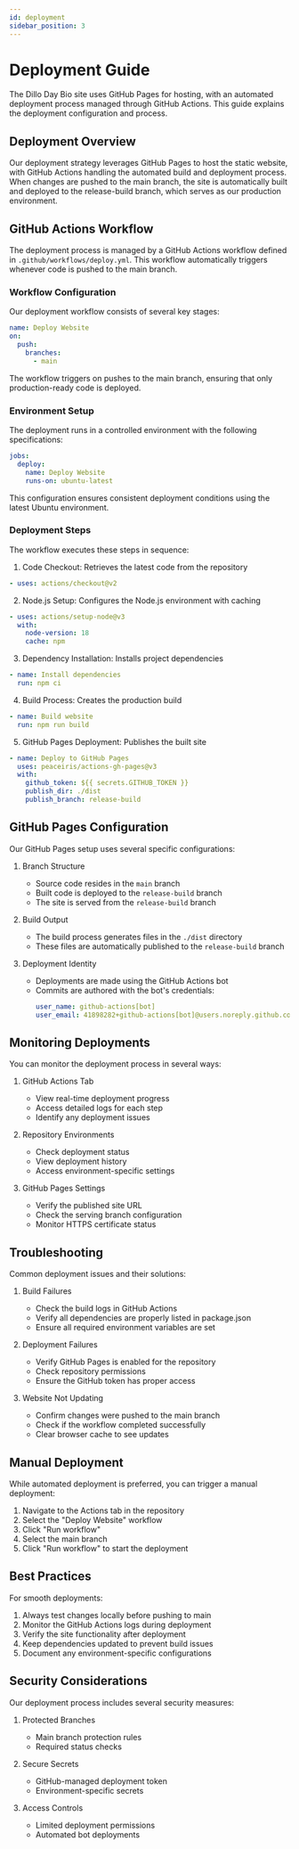 ```yaml
---
id: deployment
sidebar_position: 3
---
```


# Deployment Guide

The Dillo Day Bio site uses GitHub Pages for hosting, with an automated deployment process managed through GitHub Actions. This guide explains the deployment configuration and process.

## Deployment Overview

Our deployment strategy leverages GitHub Pages to host the static website, with GitHub Actions handling the automated build and deployment process. When changes are pushed to the main branch, the site is automatically built and deployed to the release-build branch, which serves as our production environment.

## GitHub Actions Workflow

The deployment process is managed by a GitHub Actions workflow defined in `.github/workflows/deploy.yml`. This workflow automatically triggers whenever code is pushed to the main branch.

### Workflow Configuration

Our deployment workflow consists of several key stages:

```yaml
name: Deploy Website
on:
  push:
    branches:
      - main
```

The workflow triggers on pushes to the main branch, ensuring that only production-ready code is deployed.

### Environment Setup

The deployment runs in a controlled environment with the following specifications:

```yaml
jobs:
  deploy:
    name: Deploy Website
    runs-on: ubuntu-latest
```

This configuration ensures consistent deployment conditions using the latest Ubuntu environment.

### Deployment Steps

The workflow executes these steps in sequence:

1. Code Checkout: Retrieves the latest code from the repository

```yaml
- uses: actions/checkout@v2
```

2. Node.js Setup: Configures the Node.js environment with caching

```yaml
- uses: actions/setup-node@v3
  with:
    node-version: 18
    cache: npm
```

3. Dependency Installation: Installs project dependencies

```yaml
- name: Install dependencies
  run: npm ci
```

4. Build Process: Creates the production build

```yaml
- name: Build website
  run: npm run build
```

5. GitHub Pages Deployment: Publishes the built site

```yaml
- name: Deploy to GitHub Pages
  uses: peaceiris/actions-gh-pages@v3
  with:
    github_token: ${{ secrets.GITHUB_TOKEN }}
    publish_dir: ./dist
    publish_branch: release-build
```

## GitHub Pages Configuration

Our GitHub Pages setup uses several specific configurations:

1. Branch Structure

   - Source code resides in the `main` branch
   - Built code is deployed to the `release-build` branch
   - The site is served from the `release-build` branch

2. Build Output

   - The build process generates files in the `./dist` directory
   - These files are automatically published to the `release-build` branch

3. Deployment Identity
   - Deployments are made using the GitHub Actions bot
   - Commits are authored with the bot's credentials:
     ```yaml
     user_name: github-actions[bot]
     user_email: 41898282+github-actions[bot]@users.noreply.github.com
     ```

## Monitoring Deployments

You can monitor the deployment process in several ways:

1. GitHub Actions Tab

   - View real-time deployment progress
   - Access detailed logs for each step
   - Identify any deployment issues

2. Repository Environments

   - Check deployment status
   - View deployment history
   - Access environment-specific settings

3. GitHub Pages Settings
   - Verify the published site URL
   - Check the serving branch configuration
   - Monitor HTTPS certificate status

## Troubleshooting

Common deployment issues and their solutions:

1. Build Failures

   - Check the build logs in GitHub Actions
   - Verify all dependencies are properly listed in package.json
   - Ensure all required environment variables are set

2. Deployment Failures

   - Verify GitHub Pages is enabled for the repository
   - Check repository permissions
   - Ensure the GitHub token has proper access

3. Website Not Updating
   - Confirm changes were pushed to the main branch
   - Check if the workflow completed successfully
   - Clear browser cache to see updates

## Manual Deployment

While automated deployment is preferred, you can trigger a manual deployment:

1. Navigate to the Actions tab in the repository
2. Select the "Deploy Website" workflow
3. Click "Run workflow"
4. Select the main branch
5. Click "Run workflow" to start the deployment

## Best Practices

For smooth deployments:

1. Always test changes locally before pushing to main
2. Monitor the GitHub Actions logs during deployment
3. Verify the site functionality after deployment
4. Keep dependencies updated to prevent build issues
5. Document any environment-specific configurations

## Security Considerations

Our deployment process includes several security measures:

1. Protected Branches

   - Main branch protection rules
   - Required status checks

2. Secure Secrets

   - GitHub-managed deployment token
   - Environment-specific secrets

3. Access Controls
   - Limited deployment permissions
   - Automated bot deployments
